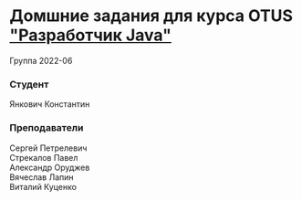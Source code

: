 # Домшние задания для курса OTUS ["Разработчик Java"](https://otus.ru/lessons/java-professional/?utm_source=github&utm_medium=free&utm_campaign=otus)


Группа 2022-06

### Студент
Янкович Константин

### Преподаватели
Сергей Петрелевич<br>
Стрекалов Павел<br>
Александр Оруджев<br>
Вячеслав Лапин<br>
Виталий Куценко
